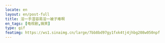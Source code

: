 ```yaml
---
locate: en
layout: en/post-full
title: 淫一手湿容易淫一被子难啊
en_tags: [电视剧,搞笑]
type: gif
featimg: https://ws1.sinaimg.cn/large/7bb8bd97gy1fxk4tj4jhbg208w050npf.gif
---
```

